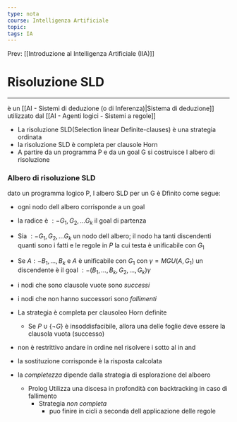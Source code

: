 ```yaml
---
type: nota
course: Intelligenza Artificiale
topic: 
tags: IA
---
```


Prev: [[Introduzione al Intelligenza Artificiale (IIA)]]

# Risoluzione SLD
---
è un [[AI - Sistemi di deduzione (o di Inferenza)|Sistema di deduzione]]  utilizzato dal [[AI - Agenti logici - Sistemi a regole]] 
- La risoluzione SLD(Selection linear Definite-clauses) è una strategia ordinata
- la risoluzione SLD è completa per clausole Horn
- A partire da un programma P e da un goal G si costruisce l albero di risoluzione 

### Albero di risoluzione SLD
dato un programma logico P, l albero SLD per un G è Dfinito come segue:
- ogni nodo dell albero corrisponde a un goal 
- la radice è $:- G_1,G_2,\dots G_k$ il goal di partenza
- Sia $:- G_1,G_2,\dots G_k$ un nodo dell albero; il nodo ha tanti discendenti quanti sono i fatti e le regole in $P$ la cui testa è unificabile con $G_1$
- Se $A :- B_1,\dots,B_k$ e $A$ è unificabile con $G_1$ con $\gamma = MGU(A,G_1)$ un discendente è il goal $:-(B_1,\dots,B_k,G_2,\dots,G_k)\gamma$
- i nodi che sono clausole vuote sono _successi_
- i nodi che non hanno successori sono _fallimenti_
	 


- La strategia è completa per clausoleo Horn definite
	- Se $P \cup \{\lnot G\}$ è insoddisfacibile, allora una delle foglie deve essere la clausola vuota (successo)
- non è restrittivo andare in ordine nel risolvere i sotto al in and 
- la sostituzione corrisponde è la risposta calcolata
- la _completezza_ dipende dalla strategia di esplorazione del alboero
	- Prolog Utilizza una discesa in profondità con backtracking in caso di fallimento
		- Strategia _non completa_
			- puo finire in cicli a seconda dell applicazione delle regole 